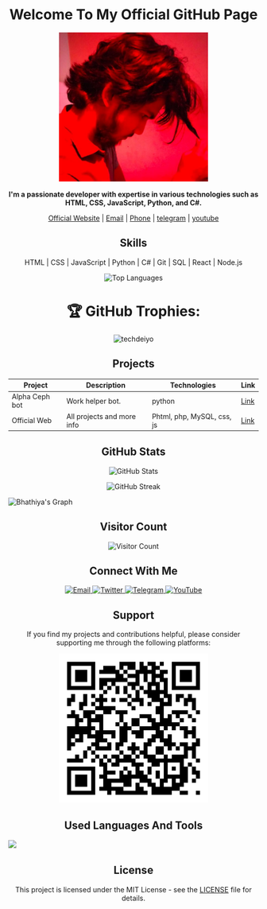 <h1 align="center">Welcome To My Official GitHub Page</h1>

<p align="center">
  <img src="317637292_682952430162423_3462328783437838379_n.jpg" alt="Profile Picture" width="300">
</p>

<p align="center">
  <strong>I'm a passionate developer with expertise in various technologies such as HTML, CSS, JavaScript, Python, and C#.</strong>
</p>

<p align="center">
  <a href="http://gradientstudio.great-site.net/">Official Website</a> |
  <a href="mailto:alphacephtelebot@gmail.com">Email</a> |
  <a href="tel:+94774690541">Phone</a> |
  <a href="http://t.me/+94774690541">telegram</a> |
  <a href="https://www.youtube.com/@Gradient_Studio">youtube</a>
</p>


<h2 align="center">Skills</h2>

<p align="center">
  HTML | CSS | JavaScript | Python | C# | Git | SQL | React | Node.js
</p>
<p align="center">
  <img src="https://github-readme-stats.vercel.app/api/top-langs/?username=shehan774690541&layout=compact&theme=radical" alt="Top Languages">
</p>

<h1 align="center">🏆 GitHub Trophies:</h1>
    <p align="center"> 
        <img src="https://github-profile-trophy.vercel.app/?username=shehan774690541&theme=algolia" alt="techdeiyo" />
    </p>

<h2 align="center">Projects</h2>

<table align="center">
  <thead>
    <tr>
      <th>Project</th>
      <th>Description</th>
      <th>Technologies</th>
      <th>Link</th>
    </tr>
  </thead>
  <tbody>
    <tr>
      <td>Alpha Ceph bot</td>
      <td>Work helper bot. </td>
      <td>python</td>
      <td><a href="https://t.me/softwerastore">Link</a></td>
    </tr>
    <tr>
      <td>Official Web</td>
      <td>All projects and more info</td>
      <td>Phtml, php, MySQL, css, js</td>
      <td><a href="https://project2-url.com](http://gradientstudio.great-site.net/">Link</a></td>
    </tr>
    <!-- Add more projects here -->
  </tbody>
</table>

<h2 align="center">GitHub Stats</h2>

<p align="center">
  <img src="https://github-readme-stats.vercel.app/api?username=shehan774690541&show_icons=true&theme=dark" alt="GitHub Stats">
</p>

<p align="center">
  <img src="https://github-readme-streak-stats.herokuapp.com/?user=shehan774690541&theme=dark" alt="GitHub Streak">
</p>

![Bhathiya's Graph](https://github-readme-activity-graph.vercel.app/graph?username=shehan774690541&custom_title=Shehan%20Rajapaksha%27s%20GitHub%20Activity%20Graph&bg_color=0D1117&color=7F3FBF&line=7F3FBF&point=7F3FBF&area_color=FFFFFF&title_color=FFFFFF&area=true)

<h2 align="center">Visitor Count</h2>

<p align="center">
  <img src="https://profile-counter.glitch.me/shehan774690541/count.svg" alt="Visitor Count">
</p>

<h2 align="center">Connect With Me</h2>

<p align="center">
  <a href="mailto:alphacephtelebot@gmail.com">
    <img src="https://img.shields.io/badge/Email-%23EA4335.svg?&style=for-the-badge&logo=Gmail&logoColor=white" alt="Email">
  </a>
  <a href="https://twitter.com/shehanrajapaks9?t=9RW27BiEzE8CUuXAbKJ-lA&s=09">
    <img src="https://img.shields.io/badge/Twitter-%231DA1F2.svg?&style=for-the-badge&logo=Twitter&logoColor=white" alt="Twitter">
  </a>
  <a href="http://t.me/+94774690541">
    <img src="https://img.shields.io/badge/Telegram-%230077B5.svg?&style=for-the-badge&logo=Telegram&logoColor=white" alt="Telegram">
  </a>
  <a href="https://www.youtube.com/@Gradient_Studio">
    <img src="https://img.shields.io/badge/YouTube-%23FF0000.svg?&style=for-the-badge&logo=YouTube&logoColor=white" alt="YouTube">
  </a>
</p>

<h2 align="center">Support</h2>

<p align="center">
  If you find my projects and contributions helpful, please consider supporting me through the following platforms:
</p>



<p align="center">
  <img src="qrcode.png" alt="Profile Picture" width="300">
</p>

<h2 align="center">Used Languages And Tools</h2>

<p align="left">
    <img src="https://skillicons.dev/icons?i=csharp,java,python,vue,angular,javascript,typescript,html,css,arduino,bootstrap,vuetify,github,mysql,nodejs,photoshop,premierepro,vscode,visualstudio,linux,php,desktopapplication,webapp,androidapp,apidevelopment,unity,unreal,blender,docker,mongodb" />
</p>



<h2 align="center">License</h2>

<p align="center">
  This project is licensed under the MIT License - see the <a href="LICENSE">LICENSE</a> file for details.
</p>
